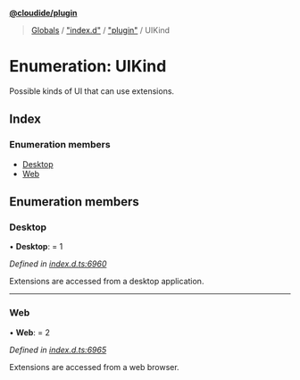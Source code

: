 **[@cloudide/plugin](../README.md)**

> [Globals](../README.md) / ["index.d"](../modules/_index_d_.md) / ["plugin"](../modules/_index_d_._plugin_.md) / UIKind

# Enumeration: UIKind

Possible kinds of UI that can use extensions.

## Index

### Enumeration members

* [Desktop](_index_d_._plugin_.uikind.md#desktop)
* [Web](_index_d_._plugin_.uikind.md#web)

## Enumeration members

### Desktop

•  **Desktop**:  = 1

*Defined in [index.d.ts:6960](https://github.com/huaweicloud/cloudide-plugin-api/blob/1ab5ef8/index.d.ts#L6960)*

Extensions are accessed from a desktop application.

___

### Web

•  **Web**:  = 2

*Defined in [index.d.ts:6965](https://github.com/huaweicloud/cloudide-plugin-api/blob/1ab5ef8/index.d.ts#L6965)*

Extensions are accessed from a web browser.
